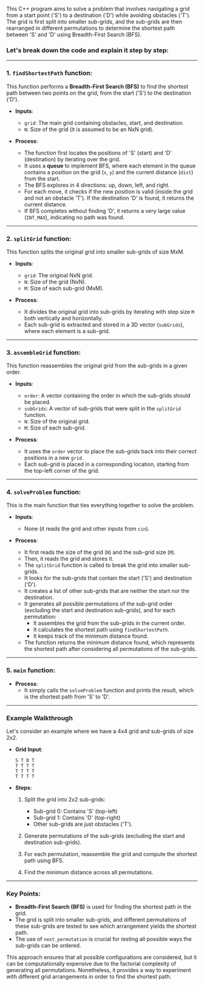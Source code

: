 This C++ program aims to solve a problem that involves navigating a grid from a start point ('S') to a destination ('D') while avoiding obstacles ('T'). The grid is first split into smaller sub-grids, and the sub-grids are then rearranged in different permutations to determine the shortest path between 'S' and 'D' using Breadth-First Search (BFS).

### Let's break down the code and explain it step by step:

---

### 1. **`findShortestPath` function**:

This function performs a **Breadth-First Search (BFS)** to find the shortest path between two points on the grid, from the start ('S') to the destination ('D').

- **Inputs**: 
  - `grid`: The main grid containing obstacles, start, and destination.
  - `N`: Size of the grid (it is assumed to be an NxN grid).
  
- **Process**:
  - The function first locates the positions of 'S' (start) and 'D' (destination) by iterating over the grid.
  - It uses a **queue** to implement BFS, where each element in the queue contains a position on the grid (`x`, `y`) and the current distance (`dist`) from the start.
  - The BFS explores in 4 directions: up, down, left, and right.
  - For each move, it checks if the new position is valid (inside the grid and not an obstacle 'T'). If the destination 'D' is found, it returns the current distance.
  - If BFS completes without finding 'D', it returns a very large value (`INT_MAX`), indicating no path was found.

---

### 2. **`splitGrid` function**:

This function splits the original grid into smaller sub-grids of size MxM.

- **Inputs**:
  - `grid`: The original NxN grid.
  - `N`: Size of the grid (NxN).
  - `M`: Size of each sub-grid (MxM).

- **Process**:
  - It divides the original grid into sub-grids by iterating with step size `M` both vertically and horizontally.
  - Each sub-grid is extracted and stored in a 3D vector (`subGrids`), where each element is a sub-grid.
  
---

### 3. **`assembleGrid` function**:

This function reassembles the original grid from the sub-grids in a given order.

- **Inputs**:
  - `order`: A vector containing the order in which the sub-grids should be placed.
  - `subGrids`: A vector of sub-grids that were split in the `splitGrid` function.
  - `N`: Size of the original grid.
  - `M`: Size of each sub-grid.

- **Process**:
  - It uses the `order` vector to place the sub-grids back into their correct positions in a new `grid`.
  - Each sub-grid is placed in a corresponding location, starting from the top-left corner of the grid.
  
---

### 4. **`solveProblem` function**:

This is the main function that ties everything together to solve the problem.

- **Inputs**:
  - None (it reads the grid and other inputs from `cin`).
  
- **Process**:
  - It first reads the size of the grid (`N`) and the sub-grid size (`M`).
  - Then, it reads the grid and stores it.
  - The `splitGrid` function is called to break the grid into smaller sub-grids.
  - It looks for the sub-grids that contain the start ('S') and destination ('D').
  - It creates a list of other sub-grids that are neither the start nor the destination.
  - It generates all possible permutations of the sub-grid order (excluding the start and destination sub-grids), and for each permutation:
    - It assembles the grid from the sub-grids in the current order.
    - It calculates the shortest path using `findShortestPath`.
    - It keeps track of the minimum distance found.
  - The function returns the minimum distance found, which represents the shortest path after considering all permutations of the sub-grids.

---

### 5. **`main` function**:

- **Process**:
  - It simply calls the `solveProblem` function and prints the result, which is the shortest path from 'S' to 'D'.

---

### Example Walkthrough

Let's consider an example where we have a 4x4 grid and sub-grids of size 2x2.

- **Grid Input**:
  ```
  S T D T
  T T T T
  T T T T
  T T T T
  ```

- **Steps**:
  1. Split the grid into 2x2 sub-grids:
     - Sub-grid 0: Contains 'S' (top-left)
     - Sub-grid 1: Contains 'D' (top-right)
     - Other sub-grids are just obstacles ('T').
  
  2. Generate permutations of the sub-grids (excluding the start and destination sub-grids).
  
  3. For each permutation, reassemble the grid and compute the shortest path using BFS.
  
  4. Find the minimum distance across all permutations.

---

### Key Points:
- **Breadth-First Search (BFS)** is used for finding the shortest path in the grid.
- The grid is split into smaller sub-grids, and different permutations of these sub-grids are tested to see which arrangement yields the shortest path.
- The use of `next_permutation` is crucial for testing all possible ways the sub-grids can be ordered.

This approach ensures that all possible configurations are considered, but it can be computationally expensive due to the factorial complexity of generating all permutations. Nonetheless, it provides a way to experiment with different grid arrangements in order to find the shortest path.